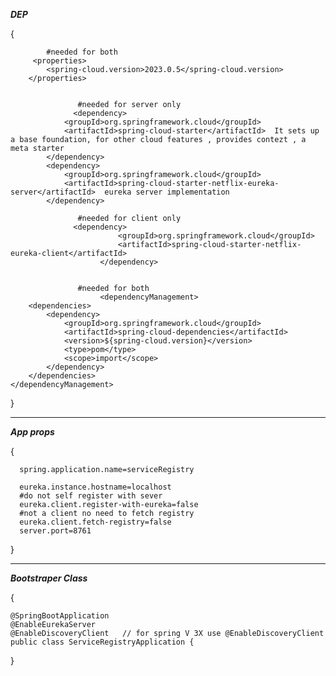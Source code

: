 ***DEP***

{

            #needed for both
         <properties>
      		<spring-cloud.version>2023.0.5</spring-cloud.version>
      	</properties>


                   #needed for server only 
                  <dependency>  
      			<groupId>org.springframework.cloud</groupId>  
      			<artifactId>spring-cloud-starter</artifactId>  It sets up a base foundation, for other cloud features , provides contezt , a meta starter
      		</dependency>
      		<dependency>
      			<groupId>org.springframework.cloud</groupId>
      			<artifactId>spring-cloud-starter-netflix-eureka-server</artifactId>  eureka server implementation
      		</dependency>

                   #needed for client only 
                  <dependency> 
                  			<groupId>org.springframework.cloud</groupId>
                  			<artifactId>spring-cloud-starter-netflix-eureka-client</artifactId>
                  		</dependency>


                   #needed for both
                    	<dependencyManagement>
		<dependencies>
			<dependency>
				<groupId>org.springframework.cloud</groupId>
				<artifactId>spring-cloud-dependencies</artifactId>
				<version>${spring-cloud.version}</version>
				<type>pom</type>
				<scope>import</scope>
			</dependency>
		</dependencies>
	</dependencyManagement>
  }


  ----

  ***App props***

  {
      
      spring.application.name=serviceRegistry
       
      eureka.instance.hostname=localhost
      #do not self register with sever 
      eureka.client.register-with-eureka=false
      #not a client no need to fetch registry 
      eureka.client.fetch-registry=false
      server.port=8761
  
  }



----

  ***Bootstraper Class***

  {
      
    @SpringBootApplication
    @EnableEurekaServer  
    @EnableDiscoveryClient   // for spring V 3X use @EnableDiscoveryClient
    public class ServiceRegistryApplication {
  
  }
